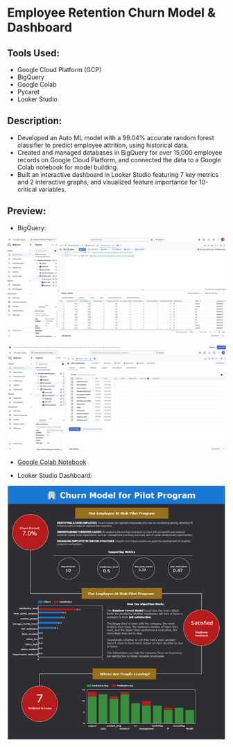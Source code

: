 # Employee Retention Churn Model & Dashboard
## Tools Used:
- Google Cloud Platform (GCP)
- BigQuery
- Google Colab
- Pycaret
- Looker Studio
## Description:
- Developed an Auto ML model with a 99.04% accurate random forest classifier to predict employee attrition, using historical data.
- Created and managed databases in BigQuery for over 15,000 employee records on Google Cloud Platform, and connected the data to a Google Colab notebook for model building.
- Built an interactive dashboard in Looker Studio featuring 7 key metrics and 2 interactive graphs, and visualized feature importance for 10- critical variables.
## Preview:
- BigQuery:

![BigQuery1](https://github.com/ndomah/Portfolio-Projects/blob/main/Data%20Analytics/Employee%20Retention%20Churn%20Model%20%26%20Dashboard/bigquery.png)

![BigQuery2](https://github.com/ndomah/Portfolio-Projects/blob/main/Data%20Analytics/Employee%20Retention%20Churn%20Model%20%26%20Dashboard/bigquery2.png)

- [Google Colab Notebook](https://github.com/ndomah/Portfolio-Projects/blob/main/Data%20Analytics/Employee%20Retention%20Churn%20Model%20%26%20Dashboard/Pilot_Analysis_Employee_Churn.ipynb)

- Looker Studio Dashboard:

![Looker Studio Dashboard](https://github.com/ndomah/Portfolio-Projects/blob/main/Data%20Analytics/Employee%20Retention%20Churn%20Model%20%26%20Dashboard/dashboard.png)
